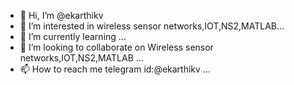 - 👋 Hi, I’m @ekarthikv
- 👀 I’m interested in wireless sensor networks,IOT,NS2,MATLAB...
- 🌱 I’m currently learning ...
- 💞️ I’m looking to collaborate on Wireless sensor networks,IOT,NS2,MATLAB ...
- 📫 How to reach me telegram id:@ekarthikv ...

<!---
ekarthikv/ekarthikv is a ✨ special ✨ repository because its `README.md` (this file) appears on your GitHub profile.
You can click the Preview link to take a look at your changes.
--->
